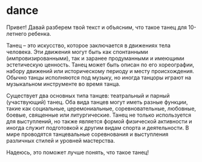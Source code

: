 # dance

Привет! Давай разберем твой текст и объясним, что такое танец для 10-летнего ребенка.

Танец – это искусство, которое заключается в движениях тела человека. Эти движения могут быть как спонтанными (импровизированными), так и заранее продуманными и имеющими эстетическую ценность. Танец может быть описан по его хореографии, набору движений или историческому периоду и месту происхождения. Обычно танцы исполняются под музыку, но иногда танцоры играют на музыкальном инструменте во время танца.

Существует два основных типа танцев: театральный и парный (участвующий) танец. Оба вида танцев могут иметь разные функции, такие как социальные, церемониальные, соревновательные, любовные, боевые, священные или литургические. Танец не только используется для выступлений, но также является формой физической активности и иногда служит подготовкой к другим видам спорта и деятельности. В мире проводятся танцевальные соревнования и выступления различных стилей и уровней мастерства.

Надеюсь, это поможет лучше понять, что такое танец!